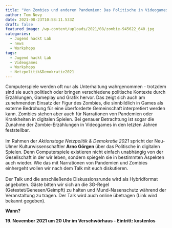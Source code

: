 ```yaml
---
title: "Von Zombies und anderen Pandemien: Das Politische in Videogames"
author: Tom Novy
date: 2021-08-23T10:58:11.533Z
draft: false
featured_image: /wp-content/uploads/2021/08/zombie-945622_640.jpg
categories:
  - Jugend hackt Lab
  - news
  - Workshops
tags:
  - Jugend hackt Lab
  - Videogames
  - Workshops
  - Netzpolitik&Demokratie2021
---
```

Computerspiele werden oft nur als Unterhaltung wahrgenommen - trotzdem sind sie auch politisch oder bringen verschiedene politische Kontexte durch Erzählungen, Gameplay und Grafik hervor. Das zeigt sich auch am zunehmenden Einsatz der Figur des Zombies, die sinnbildlich in Games als externe Bedrohung für eine überforderte Gemeinschaft interpretiert werden kann. Zombies stehen aber auch für Narrationen von Pandemien oder Krankheiten in digitalen Spielen. Bei genauer Betrachtung ist sogar die Zunahme der Zombie-Erzählungen in Videogames in den letzten Jahren feststellbar.\
\
Im Rahmen der *Aktionstage Netzpolitik & Demokratie 2021* spricht der Neu-Ulmer Kulturwissenschaftler **Arno Görgen** über das Politische in digitalen Spielen. Denn Computerspiele existieren nicht einfach unabhängig von der Gesellschaft in der wir leben, sondern spiegeln sie in bestimmten Aspekten auch wieder. Wie das mit Narrationen von Pandemien und Zombies einhergeht wollen wir nach dem Talk mit euch diskutieren.\
\
Der Talk und die anschließende Diskussionsrunde wird als Hybridformat angeboten. Gäste bitten wir sich an die 3G-Regel (Getestet/Genesen/Geimpft) zu halten und Mund-Nasenschutz während der Veranstaltung zu tragen. Der Talk wird auch online übetragen (Link wird bekannt gegeben).

**Wann?** 

**19. November 2021 um 20 Uhr im Verschwörhaus - Eintritt: kostenlos**